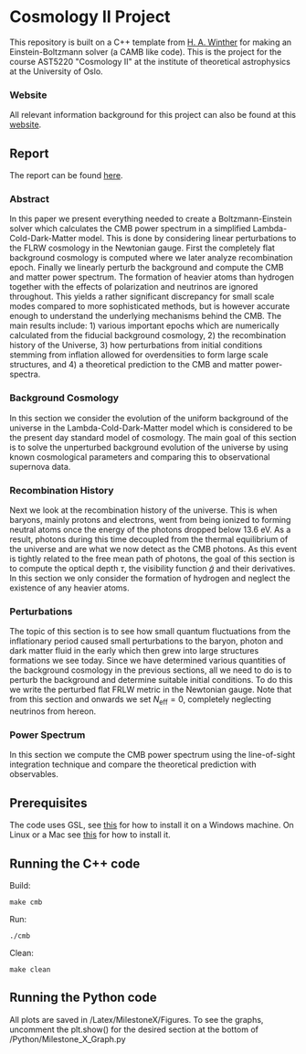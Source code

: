 # Cosmology II Project

This repository is built on a C++ template from [H. A. Winther](https://github.com/HAWinther/AST5220-Cosmology) for making an Einstein-Boltzmann solver (a CAMB like code). This is the project for the course AST5220 "Cosmology II" at the institute of theoretical astrophysics at the University of Oslo. 

### Website
All relevant information background for this project can also be found at this [website](https://cmb.wintherscoming.no/).

## Report

The report can be found [here](https://github.com/EdvardRornes/AST5220Project/blob/main/Latex/Master.pdf).

### Abstract

In this paper we present everything needed to create a Boltzmann-Einstein solver which calculates the CMB power spectrum in a simplified Lambda-Cold-Dark-Matter model. This is done by considering linear perturbations to the FLRW cosmology in the Newtonian gauge. First the completely flat background cosmology is computed where we later analyze recombination epoch. Finally we linearly perturb the background and compute the CMB and matter power spectrum. The formation of heavier atoms than hydrogen together with the effects of polarization and neutrinos are ignored throughout. This yields a rather significant discrepancy for small scale modes compared to more sophisticated methods, but is however accurate enough to understand the underlying mechanisms behind the CMB. The main results include: 1) various important epochs which are numerically calculated from the fiducial background cosmology, 2) the recombination history of the Universe, 3) how perturbations from initial conditions stemming from inflation allowed for overdensities to form large scale structures, and 4) a theoretical prediction to the CMB and matter power-spectra.

### Background Cosmology

In this section we consider the evolution of the uniform background of the universe in the Lambda-Cold-Dark-Matter model which is considered to be the present day standard model of cosmology. The main goal of this section is to solve the unperturbed background evolution of the universe by using known cosmological parameters and comparing this to observational supernova data.

### Recombination History

Next we look at the recombination history of the universe. This is when baryons, mainly protons and electrons, went from being ionized to forming neutral atoms once the energy of the photons dropped below $13.6$ eV. As a result, photons during this time decoupled from the thermal equilibrium of the universe and are what we now detect as the CMB photons. As this event is tightly related to the free mean path of photons, the goal of this section is to compute the optical depth $\tau$, the visibility function $\tilde g$ and their derivatives. In this section we only consider the formation of hydrogen and neglect the existence of any heavier atoms.

### Perturbations

The topic of this section is to see how small quantum fluctuations from the inflationary period caused small perturbations to the baryon, photon and dark matter fluid in the early which then grew into large structures formations we see today. Since we have determined various quantities of the background cosmology in the previous sections, all we need to do is to perturb the background and determine suitable initial conditions. To do this we write the perturbed flat FRLW metric in the Newtonian gauge. Note that from this section and onwards we set $N_\text{eff}=0$, completely neglecting neutrinos from hereon.

### Power Spectrum

In this section we compute the CMB power spectrum using the line-of-sight integration technique and compare the theoretical prediction with observables.

## Prerequisites

The code uses GSL, see [this](https://solarianprogrammer.com/) for how to install it on a Windows machine. On Linux or a Mac see [this](https://cmb.wintherscoming.no/about.php#GSL) for how to install it.

## Running the C++ code

Build:

    make cmb

Run:

    ./cmb

Clean:

    make clean

## Running the Python code

All plots are saved in /Latex/MilestoneX/Figures. To see the graphs, uncomment the plt.show() for the desired section at the bottom of /Python/Milestone_X_Graph.py
